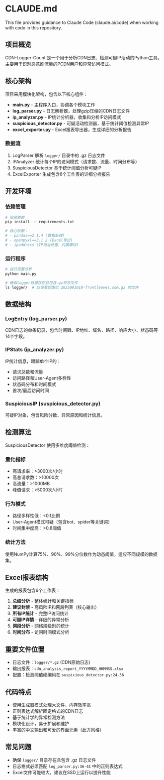 # CLAUDE.md

This file provides guidance to Claude Code (claude.ai/code) when working with code in this repository.

## 项目概览

CDN-Logger-Count 是一个用于分析CDN日志、检测可疑IP活动的Python工具。主要用于识别恶意刷流量的PCDN用户和异常访问模式。

## 核心架构

项目采用模块化架构，包含以下核心组件：

- **main.py** - 主程序入口，协调各个模块工作
- **log_parser.py** - 日志解析器，处理gzip压缩的CDN日志文件
- **ip_analyzer.py** - IP统计分析器，收集和分析IP访问模式
- **suspicious_detector.py** - 可疑活动检测器，基于统计阈值检测异常IP
- **excel_exporter.py** - Excel报表导出器，生成详细的分析报告

### 数据流

1. LogParser 解析 `logger/` 目录中的 .gz 日志文件
2. IPAnalyzer 统计每个IP的访问模式（请求数、流量、时间分布等）
3. SuspiciousDetector 基于统计阈值分析可疑IP
4. ExcelExporter 生成包含6个工作表的详细分析报告

## 开发环境

### 依赖管理
```bash
# 安装依赖
pip install -r requirements.txt

# 核心依赖：
# - pandas==2.1.4 (数据处理)
# - openpyxl==3.1.2 (Excel导出)
# - ipaddress (IP地址处理，内置模块)
```

### 运行程序
```bash
# 运行完整分析
python main.py

# 确保logger目录存在且包含.gz日志文件
ls logger/  # 应该看到类似 2025091010-frontleaves.com.gz 的文件
```

## 数据结构

### LogEntry (log_parser.py)
CDN日志的单条记录，包含时间戳、IP地址、域名、路径、响应大小、状态码等14个字段。

### IPStats (ip_analyzer.py)
IP统计信息，跟踪单个IP的：
- 请求总数和流量
- 访问路径和User-Agent多样性
- 状态码分布和时间模式
- 首次/最后访问时间

### SuspiciousIP (suspicious_detector.py)
可疑IP对象，包含风险分数、异常原因和统计信息。

## 检测算法

SuspiciousDetector 使用多维度阈值检测：

### 量化指标
- 高请求率：>3000次/小时
- 高总请求数：>10000次
- 高流量：>1000MB
- 峰值请求：>5000次/小时

### 行为模式
- 路径多样性低：<0.1比例
- User-Agent模式可疑（包含bot、spider等关键词）
- 时间集中度高：>0.8阈值

### 统计方法
使用NumPy计算75%、90%、99%分位数作为动态阈值，适应不同规模的数据集。

## Excel报表结构

生成的报表包含6个工作表：
1. **总结分析** - 整体统计和关键指标
2. **建议封禁** - 高风险IP和网段列表（核心输出）
3. **所有IP统计** - 完整IP访问统计
4. **可疑IP详情** - 详细的异常分析
5. **网段分析** - 网络段级别的统计
6. **时间分布** - 访问时间模式分析

## 重要文件位置

- 日志文件：`logger/*.gz` (CDN原始日志)
- 输出报表：`cdn_analysis_report_YYYYMMDD_HHMMSS.xlsx`
- 配置：检测阈值硬编码在 `suspicious_detector.py:24-36`

## 代码特点

- 使用生成器模式处理大文件，内存效率高
- 正则表达式解析固定格式的CDN日志
- 基于统计学的异常检测方法
- 模块化设计，易于扩展和维护
- 丰富的中文输出和可爱的界面元素（此方风格）

## 常见问题

- 确保 `logger/` 目录存在且包含 .gz 日志文件
- 日志格式必须匹配 `log_parser.py:36-41` 中的正则表达式
- Excel文件可能较大，建议在SSD上运行以提升性能